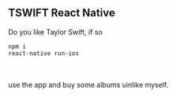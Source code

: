 ## TSWIFT React Native

Do you like Taylor Swift, if so

```
npm i
react-native run-ios

```
<br /> <br />
use the app and buy some albums uinlike myself. 
